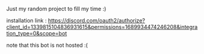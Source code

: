 Just my random project to fill my time :)

installation link : https://discord.com/oauth2/authorize?client_id=1339815104836931615&permissions=1689934474246208&integration_type=0&scope=bot

note that this bot is not hosted :(
